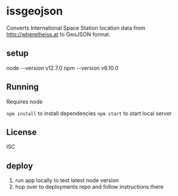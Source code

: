 # issgeojson

Converts International Space Station location data from http://wheretheiss.at to GeoJSON format.

## setup
node --version v12.7.0
npm --version v6.10.0

## Running

Requires node

`npm install` to install dependencies
`npm start` to start local server

## License

ISC

## deploy
1. run app locally to test latest node version
2. hop over to deployments repo and follow instructions there